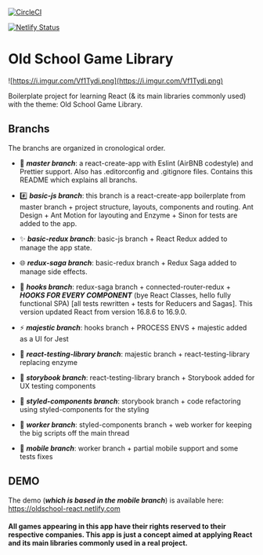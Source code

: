 [![CircleCI](https://circleci.com/gh/kevinfaguiar/oldschool-react/tree/mobile.svg?style=svg)](https://circleci.com/gh/kevinfaguiar/oldschool-react/tree/mobile)

[![Netlify Status](https://api.netlify.com/api/v1/badges/cc695692-028c-4246-8bca-ba9a5c8164aa/deploy-status)](https://app.netlify.com/sites/oldschool-react/deploys)

# Old School Game Library

![https://i.imgur.com/Vf1Tydi.png](https://i.imgur.com/Vf1Tydi.png)

Boilerplate project for learning React (& its main libraries commonly used) with the theme: Old School Game Library.

## Branchs

The branchs are organized in cronological order.

- 👶 ***master branch***: a react-create-app with Eslint (AirBNB codestyle) and Prettier support. Also has .editorconfig and .gitignore files. Contains this README which explains all branchs.

- #️⃣ ***basic-js branch***: this branch is a react-create-app boilerplate from master branch + project structure, layouts, components and routing. Ant Design + Ant Motion for layouting and Enzyme + Sinon for tests are added to the app.

- ✨ ***basic-redux branch***: basic-js branch + React Redux added to manage the app state.

- 🌐 ***redux-saga branch***: basic-redux branch + Redux Saga added to manage side effects.

- 🎣 ***hooks branch***: redux-saga branch + connected-router-redux + ***HOOKS FOR EVERY COMPONENT*** (bye React Classes, hello fully functional SPA) [all tests rewritten + tests for Reducers and Sagas]. This version updated React from version 16.8.6 to 16.9.0.

- ⚡ ***majestic branch***: hooks branch + PROCESS ENVS + majestic added as a UI for Jest

- 🦑 ***react-testing-library branch***: majestic branch + react-testing-library replacing enzyme

- 📖 ***storybook branch***: react-testing-library branch + Storybook added for UX testing components

- 💅 ***styled-components branch***: storybook branch + code refactoring using styled-components for the styling

- 👷 ***worker branch***: styled-components branch + web worker for keeping the big scripts off the main thread

- 📱 ***mobile branch***: worker branch + partial mobile support and some tests fixes

## DEMO

The demo (***which is based in the mobile branch***) is available here: https://oldschool-react.netlify.com

#### All games appearing in this app have their rights reserved to their respective companies. This app is just a concept aimed at applying React and its main libraries commonly used in a real project.
